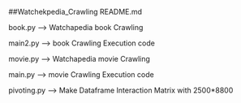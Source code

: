 ##Watchekpedia_Crawling README.md

book.py --> Watchapedia book Crawling

main2.py --> book Crawling Execution code

movie.py --> Watchapedia movie Crawling

main.py --> movie Crawling Execution code

pivoting.py --> Make Dataframe Interaction Matrix with 2500*8800
